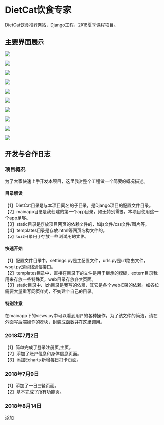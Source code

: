 # DietCat饮食专家
DietCat饮食推荐网站，Django工程，2018夏季课程项目。 
## 主要界面展示
![](https://i.imgur.com/d1nJjUE.jpg)

![](https://i.imgur.com/6Xwsqj9.jpg)

![](https://i.imgur.com/QgHLlkT.jpg)

![](https://i.imgur.com/5Hcpflf.jpg)

![](https://i.imgur.com/o0SJUD8.jpg)

![](https://i.imgur.com/Fht3a0L.jpg)

![](https://i.imgur.com/nLwWrDq.jpg)

![](https://i.imgur.com/QI88vAs.jpg)

![](https://i.imgur.com/VeBkQO1.jpg)

![](https://i.imgur.com/0YZb4Gh.jpg)
## 开发与合作日志
### 项目概况
为了大家快速上手开发本项目，这里我对整个工程做一个简要的概况描述。
#### 目录解读
【1】DietCat目录是与本项目同名的子目录，是Django项目的配置文件目录。
<br>
【2】mainapp目录是我创建的第一个app目录，如无特别需要，本项目使用这一个app足够。
<br>
【3】static目录是存放项目网页的依赖文件的，如js文件/css文件/图片等。
<br>
【4】templates目录是存放.html等网页结构文件的。
<br>
【5】test目录用于存放一些测试用的文件。
#### 快速开始
【1】配置文件目录中，settings.py是主配置文件，urls.py是url路由文件，wsgi.py是网络通信接口。
<br>
【2】templates目录中，直接在目录下的文件是用于继承的模板，extern目录我用来存放一些特殊页，web目录存放各大页面。
<br>
【3】static目录中，lzh目录是我写的依赖，其它是各个web框架的依赖。如各位需要大量重写网页样式，不妨建个自己的目录。
#### 特别注意
在mainapp下的views.py中可以看到用户的各种操作，为了该文件的简洁，请在外面写后端操作的模块，封装成函数并在这里调用。
### 2018年7月2日
【1】简单完成了登录注册页,主页。
<br>
【2】添加了账户信息和身体信息页面。
<br>
【3】添加Echarts,新增每日打卡页面。
### 2018年7月9日
【1】添加了一日三餐页面。
<br>
【2】基本完成了所有功能页。
### 2018年8月14日
添加